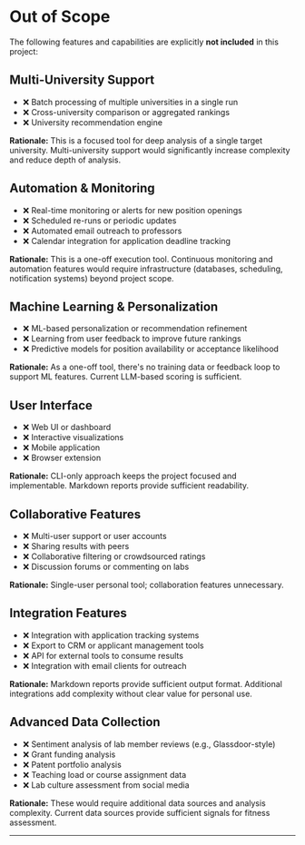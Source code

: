 # Out of Scope

The following features and capabilities are explicitly **not included** in this project:

## Multi-University Support
- ❌ Batch processing of multiple universities in a single run
- ❌ Cross-university comparison or aggregated rankings
- ❌ University recommendation engine

**Rationale:** This is a focused tool for deep analysis of a single target university. Multi-university support would significantly increase complexity and reduce depth of analysis.

## Automation & Monitoring
- ❌ Real-time monitoring or alerts for new position openings
- ❌ Scheduled re-runs or periodic updates
- ❌ Automated email outreach to professors
- ❌ Calendar integration for application deadline tracking

**Rationale:** This is a one-off execution tool. Continuous monitoring and automation features would require infrastructure (databases, scheduling, notification systems) beyond project scope.

## Machine Learning & Personalization
- ❌ ML-based personalization or recommendation refinement
- ❌ Learning from user feedback to improve future rankings
- ❌ Predictive models for position availability or acceptance likelihood

**Rationale:** As a one-off tool, there's no training data or feedback loop to support ML features. Current LLM-based scoring is sufficient.

## User Interface
- ❌ Web UI or dashboard
- ❌ Interactive visualizations
- ❌ Mobile application
- ❌ Browser extension

**Rationale:** CLI-only approach keeps the project focused and implementable. Markdown reports provide sufficient readability.

## Collaborative Features
- ❌ Multi-user support or user accounts
- ❌ Sharing results with peers
- ❌ Collaborative filtering or crowdsourced ratings
- ❌ Discussion forums or commenting on labs

**Rationale:** Single-user personal tool; collaboration features unnecessary.

## Integration Features
- ❌ Integration with application tracking systems
- ❌ Export to CRM or applicant management tools
- ❌ API for external tools to consume results
- ❌ Integration with email clients for outreach

**Rationale:** Markdown reports provide sufficient output format. Additional integrations add complexity without clear value for personal use.

## Advanced Data Collection
- ❌ Sentiment analysis of lab member reviews (e.g., Glassdoor-style)
- ❌ Grant funding analysis
- ❌ Patent portfolio analysis
- ❌ Teaching load or course assignment data
- ❌ Lab culture assessment from social media

**Rationale:** These would require additional data sources and analysis complexity. Current data sources provide sufficient signals for fitness assessment.

---
